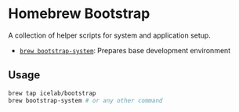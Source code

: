 # Homebrew Bootstrap

A collection of helper scripts for system and application setup.

- [`brew bootstrap-system`](cmd/brew-bootstrap-system): Prepares base development environment

## Usage

```bash
brew tap icelab/bootstrap
brew bootstrap-system # or any other command
```

